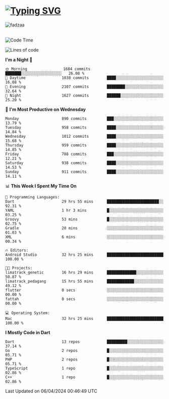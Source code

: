 
<h1 align="left"><a href="https://git.io/typing-svg"><img src="https://readme-typing-svg.demolab.com?font=Fira+Code&pause=1000&color=F7F7F7&random=false&width=600&lines=Hi+%F0%9F%91%8B%2C+I'm+Fattah+Anggit+Al+Dzakwan;Junior+Software+Developer+from+SMK+Raden+Umar+Said" alt="Typing SVG" /></a></h1>


<div align="left" display="flex"> 
  <img src="https://komarev.com/ghpvc/?username=fadzaa&label=Profile%20views&color=0e75b6&style=flat" alt="fadzaa" /> 
</div>

<br/>

<!--START_SECTION:waka-->
![Code Time](http://img.shields.io/badge/Code%20Time-383%20hrs%2014%20mins-blue)

![Lines of code](https://img.shields.io/badge/From%20Hello%20World%20I%27ve%20Written-1.5%20million%20lines%20of%20code-blue)

**I'm a Night 🦉** 

```text
🌞 Morning                1684 commits        ███████░░░░░░░░░░░░░░░░░░   26.08 % 
🌆 Daytime                1038 commits        ████░░░░░░░░░░░░░░░░░░░░░   16.08 % 
🌃 Evening                2107 commits        ████████░░░░░░░░░░░░░░░░░   32.64 % 
🌙 Night                  1627 commits        ██████░░░░░░░░░░░░░░░░░░░   25.20 % 
```
📅 **I'm Most Productive on Wednesday** 

```text
Monday                   890 commits         ███░░░░░░░░░░░░░░░░░░░░░░   13.79 % 
Tuesday                  958 commits         ████░░░░░░░░░░░░░░░░░░░░░   14.84 % 
Wednesday                1012 commits        ████░░░░░░░░░░░░░░░░░░░░░   15.68 % 
Thursday                 959 commits         ████░░░░░░░░░░░░░░░░░░░░░   14.85 % 
Friday                   788 commits         ███░░░░░░░░░░░░░░░░░░░░░░   12.21 % 
Saturday                 938 commits         ████░░░░░░░░░░░░░░░░░░░░░   14.53 % 
Sunday                   911 commits         ████░░░░░░░░░░░░░░░░░░░░░   14.11 % 
```


📊 **This Week I Spent My Time On** 

```text
💬 Programming Languages: 
Dart                     29 hrs 55 mins      ███████████████████████░░   92.31 % 
YAML                     1 hr 3 mins         █░░░░░░░░░░░░░░░░░░░░░░░░   03.25 % 
Groovy                   53 mins             █░░░░░░░░░░░░░░░░░░░░░░░░   02.75 % 
Gradle                   20 mins             ░░░░░░░░░░░░░░░░░░░░░░░░░   01.03 % 
XML                      6 mins              ░░░░░░░░░░░░░░░░░░░░░░░░░   00.34 % 

🔥 Editors: 
Android Studio           32 hrs 25 mins      █████████████████████████   100.00 % 

🐱‍💻 Projects: 
limatrack_genetic        16 hrs 29 mins      █████████████░░░░░░░░░░░░   50.87 % 
limatrack_pedagang       15 hrs 55 mins      ████████████░░░░░░░░░░░░░   49.12 % 
flutter                  0 secs              ░░░░░░░░░░░░░░░░░░░░░░░░░   00.00 % 
fattah                   0 secs              ░░░░░░░░░░░░░░░░░░░░░░░░░   00.00 % 

💻 Operating System: 
Mac                      32 hrs 25 mins      █████████████████████████   100.00 % 
```

**I Mostly Code in Dart** 

```text
Dart                     13 repos            █████████░░░░░░░░░░░░░░░░   37.14 % 
Go                       2 repos             █░░░░░░░░░░░░░░░░░░░░░░░░   05.71 % 
PHP                      2 repos             █░░░░░░░░░░░░░░░░░░░░░░░░   05.71 % 
TypeScript               1 repo              █░░░░░░░░░░░░░░░░░░░░░░░░   02.86 % 
C++                      1 repo              █░░░░░░░░░░░░░░░░░░░░░░░░   02.86 % 
```




 Last Updated on 06/04/2024 00:46:49 UTC
<!--END_SECTION:waka-->
